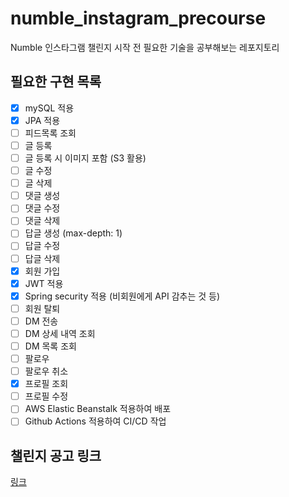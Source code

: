 # numble_instagram_precourse
Numble 인스타그램 챌린지 시작 전 필요한 기술을 공부해보는 레포지토리
## 필요한 구현 목록
* [x] mySQL 적용
* [x] JPA 적용
* [ ] 피드목록 조회
* [ ] 글 등록
* [ ] 글 등록 시 이미지 포함 (S3 활용)
* [ ] 글 수정
* [ ] 글 삭제
* [ ] 댓글 생성
* [ ] 댓글 수정
* [ ] 댓글 삭제
* [ ] 답글 생성 (max-depth: 1)
* [ ] 답글 수정
* [ ] 답글 삭제
* [x] 회원 가입
* [x] JWT 적용
* [x] Spring security 적용 (비회원에게 API 감추는 것 등)
* [ ] 회원 탈퇴
* [ ] DM 전송
* [ ] DM 상세 내역 조회
* [ ] DM 목록 조회
* [ ] 팔로우
* [ ] 팔로우 취소
* [x] 프로필 조회
* [ ] 프로필 수정
* [ ] AWS Elastic Beanstalk 적용하여 배포
* [ ] Github Actions 적용하여 CI/CD 작업
## 챌린지 공고 링크
[링크](https://www.numble.it/9fa63fc5-17d2-4785-8b23-5e6c026ec681) 
